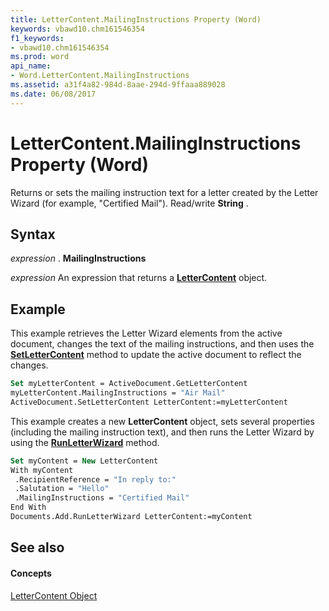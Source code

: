 ```yaml
---
title: LetterContent.MailingInstructions Property (Word)
keywords: vbawd10.chm161546354
f1_keywords:
- vbawd10.chm161546354
ms.prod: word
api_name:
- Word.LetterContent.MailingInstructions
ms.assetid: a31f4a82-984d-8aae-294d-9ffaaa889028
ms.date: 06/08/2017
---
```



# LetterContent.MailingInstructions Property (Word)

Returns or sets the mailing instruction text for a letter created by the Letter Wizard (for example, "Certified Mail"). Read/write  **String** .


## Syntax

 _expression_ . **MailingInstructions**

 _expression_ An expression that returns a **[LetterContent](Word.LetterContent.md)** object.


## Example

This example retrieves the Letter Wizard elements from the active document, changes the text of the mailing instructions, and then uses the  **[SetLetterContent](Word.Document.SetLetterContent.md)** method to update the active document to reflect the changes.


```vb
Set myLetterContent = ActiveDocument.GetLetterContent 
myLetterContent.MailingInstructions = "Air Mail" 
ActiveDocument.SetLetterContent LetterContent:=myLetterContent
```

This example creates a new  **LetterContent** object, sets several properties (including the mailing instruction text), and then runs the Letter Wizard by using the **[RunLetterWizard](Word.Document.RunLetterWizard.md)** method.




```vb
Set myContent = New LetterContent 
With myContent 
 .RecipientReference = "In reply to:" 
 .Salutation = "Hello" 
 .MailingInstructions = "Certified Mail" 
End With 
Documents.Add.RunLetterWizard LetterContent:=myContent
```


## See also


#### Concepts


[LetterContent Object](Word.LetterContent.md)

